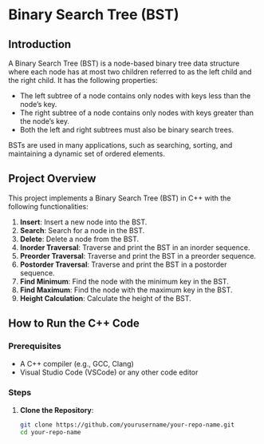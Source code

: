 # Binary Search Tree (BST) 

## Introduction

A Binary Search Tree (BST) is a node-based binary tree data structure where each node has at most two children referred to as the left child and the right child. It has the following properties:
- The left subtree of a node contains only nodes with keys less than the node’s key.
- The right subtree of a node contains only nodes with keys greater than the node’s key.
- Both the left and right subtrees must also be binary search trees.

BSTs are used in many applications, such as searching, sorting, and maintaining a dynamic set of ordered elements.

## Project Overview

This project implements a Binary Search Tree (BST) in C++ with the following functionalities:
1. **Insert**: Insert a new node into the BST.
2. **Search**: Search for a node in the BST.
3. **Delete**: Delete a node from the BST.
4. **Inorder Traversal**: Traverse and print the BST in an inorder sequence.
5. **Preorder Traversal**: Traverse and print the BST in a preorder sequence.
6. **Postorder Traversal**: Traverse and print the BST in a postorder sequence.
7. **Find Minimum**: Find the node with the minimum key in the BST.
8. **Find Maximum**: Find the node with the maximum key in the BST.
9. **Height Calculation**: Calculate the height of the BST.

## How to Run the C++ Code

### Prerequisites

- A C++ compiler (e.g., GCC, Clang)
- Visual Studio Code (VSCode) or any other code editor

### Steps

1. **Clone the Repository**:
   ```bash
   git clone https://github.com/yourusername/your-repo-name.git
   cd your-repo-name

